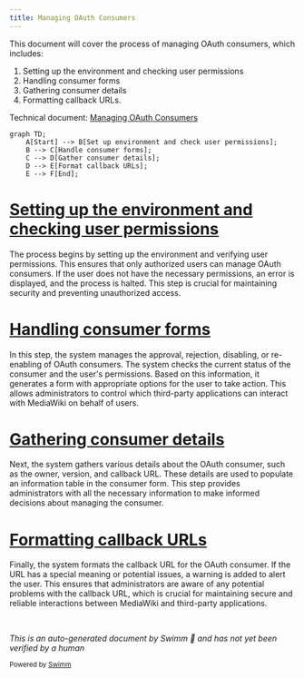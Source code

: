 ```yaml
---
title: Managing OAuth Consumers
---
```

This document will cover the process of managing OAuth consumers, which includes:

1. Setting up the environment and checking user permissions
2. Handling consumer forms
3. Gathering consumer details
4. Formatting callback URLs.

Technical document: <SwmLink doc-title="Managing OAuth Consumers">[Managing OAuth Consumers](/.swm/managing-oauth-consumers.z1h3ci5e.sw.md)</SwmLink>

```mermaid
graph TD;
    A[Start] --> B[Set up environment and check user permissions];
    B --> C[Handle consumer forms];
    C --> D[Gather consumer details];
    D --> E[Format callback URLs];
    E --> F[End];
```

# [Setting up the environment and checking user permissions](https://app.swimm.io/repos/Z2l0aHViJTNBJTNBbWVkaWF3aWtpLWV4dGVuc2lvbnMtT0F1dGglM0ElM0FTd2ltbS1EZW1v/docs/z1h3ci5e#executing-the-main-logic)

The process begins by setting up the environment and verifying user permissions. This ensures that only authorized users can manage OAuth consumers. If the user does not have the necessary permissions, an error is displayed, and the process is halted. This step is crucial for maintaining security and preventing unauthorized access.

# [Handling consumer forms](https://app.swimm.io/repos/Z2l0aHViJTNBJTNBbWVkaWF3aWtpLWV4dGVuc2lvbnMtT0F1dGglM0ElM0FTd2ltbS1EZW1v/docs/z1h3ci5e#handling-the-consumer-form)

In this step, the system manages the approval, rejection, disabling, or re-enabling of OAuth consumers. The system checks the current status of the consumer and the user's permissions. Based on this information, it generates a form with appropriate options for the user to take action. This allows administrators to control which third-party applications can interact with MediaWiki on behalf of users.

# [Gathering consumer details](https://app.swimm.io/repos/Z2l0aHViJTNBJTNBbWVkaWF3aWtpLWV4dGVuc2lvbnMtT0F1dGglM0ElM0FTd2ltbS1EZW1v/docs/z1h3ci5e#getting-info-table-options)

Next, the system gathers various details about the OAuth consumer, such as the owner, version, and callback URL. These details are used to populate an information table in the consumer form. This step provides administrators with all the necessary information to make informed decisions about managing the consumer.

# [Formatting callback URLs](https://app.swimm.io/repos/Z2l0aHViJTNBJTNBbWVkaWF3aWtpLWV4dGVuc2lvbnMtT0F1dGglM0ElM0FTd2ltbS1EZW1v/docs/z1h3ci5e#formatting-the-callback-url)

Finally, the system formats the callback URL for the OAuth consumer. If the URL has a special meaning or potential issues, a warning is added to alert the user. This ensures that administrators are aware of any potential problems with the callback URL, which is crucial for maintaining secure and reliable interactions between MediaWiki and third-party applications.

&nbsp;

*This is an auto-generated document by Swimm 🌊 and has not yet been verified by a human*

<SwmMeta version="3.0.0" repo-id="Z2l0aHViJTNBJTNBbWVkaWF3aWtpLWV4dGVuc2lvbnMtT0F1dGglM0ElM0FTd2ltbS1EZW1v" repo-name="mediawiki-extensions-OAuth"><sup>Powered by [Swimm](/)</sup></SwmMeta>
